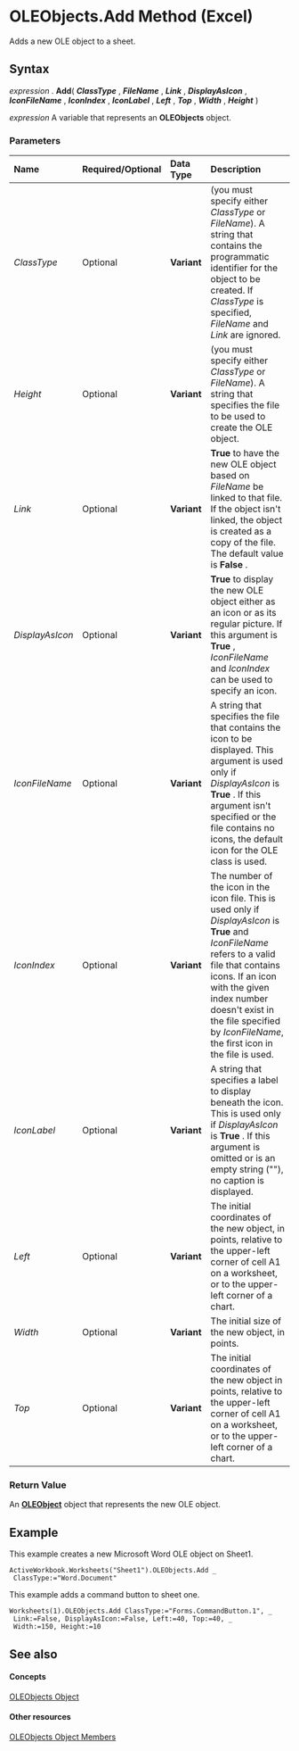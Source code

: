 
# OLEObjects.Add Method (Excel)

Adds a new OLE object to a sheet. 


## Syntax

 _expression_ . **Add**( **_ClassType_** , **_FileName_** , **_Link_** , **_DisplayAsIcon_** , **_IconFileName_** , **_IconIndex_** , **_IconLabel_** , **_Left_** , **_Top_** , **_Width_** , **_Height_** )

 _expression_ A variable that represents an **OLEObjects** object.


### Parameters



|**Name**|**Required/Optional**|**Data Type**|**Description**|
|:-----|:-----|:-----|:-----|
| _ClassType_|Optional| **Variant**|(you must specify either  _ClassType_ or _FileName_). A string that contains the programmatic identifier for the object to be created. If  _ClassType_ is specified, _FileName_ and _Link_ are ignored.|
| _Height_|Optional| **Variant**|(you must specify either  _ClassType_ or _FileName_). A string that specifies the file to be used to create the OLE object.|
| _Link_|Optional| **Variant**| **True** to have the new OLE object based on _FileName_ be linked to that file. If the object isn't linked, the object is created as a copy of the file. The default value is **False** .|
| _DisplayAsIcon_|Optional| **Variant**| **True** to display the new OLE object either as an icon or as its regular picture. If this argument is **True** , _IconFileName_ and _IconIndex_ can be used to specify an icon.|
| _IconFileName_|Optional| **Variant**|A string that specifies the file that contains the icon to be displayed. This argument is used only if  _DisplayAsIcon_ is **True** . If this argument isn't specified or the file contains no icons, the default icon for the OLE class is used.|
| _IconIndex_|Optional| **Variant**|The number of the icon in the icon file. This is used only if  _DisplayAsIcon_ is **True** and _IconFileName_ refers to a valid file that contains icons. If an icon with the given index number doesn't exist in the file specified by _IconFileName_, the first icon in the file is used.|
| _IconLabel_|Optional| **Variant**|A string that specifies a label to display beneath the icon. This is used only if  _DisplayAsIcon_ is **True** . If this argument is omitted or is an empty string (""), no caption is displayed.|
| _Left_|Optional| **Variant**|The initial coordinates of the new object, in points, relative to the upper-left corner of cell A1 on a worksheet, or to the upper-left corner of a chart.|
| _Width_|Optional| **Variant**|The initial size of the new object, in points.|
| _Top_|Optional| **Variant**|The initial coordinates of the new object in points, relative to the upper-left corner of cell A1 on a worksheet, or to the upper-left corner of a chart.|

### Return Value

An  **[OLEObject](bc3ef12d-1531-6c21-71ab-3df6bb851f3b.md)** object that represents the new OLE object.


## Example

This example creates a new Microsoft Word OLE object on Sheet1.


```
ActiveWorkbook.Worksheets("Sheet1").OLEObjects.Add _ 
 ClassType:="Word.Document"
```

This example adds a command button to sheet one.




```
Worksheets(1).OLEObjects.Add ClassType:="Forms.CommandButton.1", _ 
 Link:=False, DisplayAsIcon:=False, Left:=40, Top:=40, _ 
 Width:=150, Height:=10
```


## See also


#### Concepts


[OLEObjects Object](e3fcf4bd-7c96-ecb3-dc04-551f7f7348f9.md)
#### Other resources


[OLEObjects Object Members](7c3b0619-a988-1b8c-51b1-4c8ef3180264.md)
